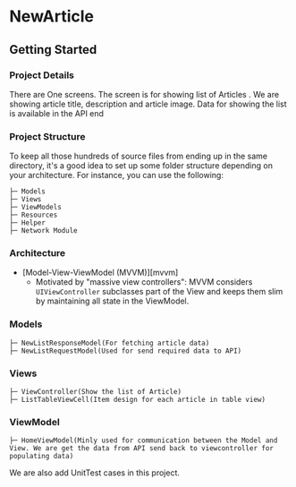 # NewArticle

## Getting Started

### Project Details

There are One screens. The screen is for showing list of Articles . 
We are showing article title, description and article image.
Data for showing the list is available in the API end


### Project Structure

To keep all those hundreds of source files from ending up in the same directory, it's a good idea to set up some folder structure depending on your architecture. For instance, you can use the following:

    ├─ Models
    ├─ Views
    ├─ ViewModels
    ├─ Resources 
    ├─ Helper
    ├─ Network Module
    
### Architecture

* [Model-View-ViewModel (MVVM)][mvvm]
    * Motivated by "massive view controllers": MVVM considers `UIViewController` subclasses part of the View and keeps them slim by maintaining all state in the ViewModel.
    
    
### Models
 
    ├─ NewListResponseModel(For fetching article data)
    ├─ NewListRequestModel(Used for send required data to API)

    
### Views
 
    ├─ ViewController(Show the list of Article)
    ├─ ListTableViewCell(Item design for each article in table view)
    
### ViewModel
 
    ├─ HomeViewModel(Minly used for communication between the Model and View. We are get the data from API send back to viewcontroller for populating data)
    
    
We are also add UnitTest cases in this project.    
    
    
    
    
    
    
